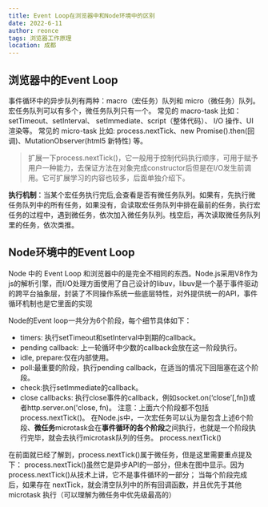 ```yaml
---
title: Event Loop在浏览器中和Node环境中的区别
date: 2022-6-11
author: reonce
tags: 浏览器工作原理
location: 成都  
---
```

## 浏览器中的Event Loop
事件循环中的异步队列有两种：macro（宏任务）队列和 micro（微任务）队列。宏任务队列可以有多个，微任务队列只有一个。
常见的 macro-task 比如：setTimeout、setInterval、 setImmediate、script（整体代码）、 I/O 操作、UI 渲染等。
常见的 micro-task 比如: process.nextTick、new Promise().then(回调)、MutationObserver(html5 新特性) 等。
> 扩展一下process.nextTick()，它一般用于控制代码执行顺序，可用于赋予用户一种能力，去保证方法在对象完成constructor后但是在I/O发生前调用。它可扩展学习的内容也较多，后面单独介绍下。

**执行机制**：当某个宏任务执行完后,会查看是否有微任务队列。如果有，先执行微任务队列中的所有任务，如果没有，会读取宏任务队列中排在最前的任务，执行宏任务的过程中，遇到微任务，依次加入微任务队列。栈空后，再次读取微任务队列里的任务，依次类推。

## Node环境中的Event Loop
Node 中的 Event Loop 和浏览器中的是完全不相同的东西。Node.js采用V8作为js的解析引擎，而I/O处理方面使用了自己设计的libuv，libuv是一个基于事件驱动的跨平台抽象层，封装了不同操作系统一些底层特性，对外提供统一的API，事件循环机制也是它里面的实现

Node的Event loop一共分为6个阶段，每个细节具体如下：

- timers: 执行setTimeout和setInterval中到期的callback。
- pending callback: 上一轮循环中少数的callback会放在这一阶段执行。
- idle, prepare:仅在内部使用。
- poll:最重要的阶段，执行pending callback，在适当的情况下回阻塞在这个阶段。
- check:执行setImmediate的callback。
- close callbacks: 执行close事件的callback，例如socket.on(‘close’[,fn])或者http.server.on('close, fn)。
注意：上面六个阶段都不包括 process.nextTick()。
在Node.js中，一次宏任务可以认为是包含上述6个阶段、**微任务**microtask会在**事件循环的各个阶段**之间执行，也就是一个阶段执行完毕，就会去执行microtask队列的任务。
process.nextTick()

在前面就已经了解到，process.nextTick()属于微任务，但是这里需要重点提及下：
process.nextTick()虽然它是异步API的一部分，但未在图中显示。因为process.nextTick()从技术上讲，它不是事件循环的一部分；
当每个阶段完成后，如果存在 nextTick，就会清空队列中的所有回调函数，并且优先于其他 microtask 执行（可以理解为微任务中优先级最高的）
